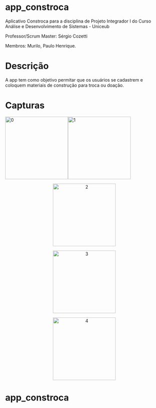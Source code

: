 # app_constroca

Aplicativo Constroca para a disciplina de Projeto Integrador I do Curso Análise e Desenvolvimento de Sistemas - Uniceub

Professor/Scrum Master: Sérgio Cozetti

Membros: Murilo, Paulo Henrique.


# Descrição

A app tem como objetivo permitar que os usuários se cadastrem e coloquem materiais de construção para troca ou doação.


# Capturas


<img alt="0" src="http://www.someletras.com.br/paulo/gifs/0.gif" width="200"/><img alt="1" src="http://www.someletras.com.br/paulo/gifs/1.gif" width="200"/>
<p align="center">
<img alt="2" src="http://www.someletras.com.br/paulo/gifs/2.gif" width="200"/>
</p>
<p align="center">
<img alt="3" src="http://www.someletras.com.br/paulo/gifs/3.gif" width="200" />
</p>
<p align="center">
<img alt="4" src="http://www.someletras.com.br/paulo/gifs/4.gif" width="200"/>
</p>


# app_constroca 



